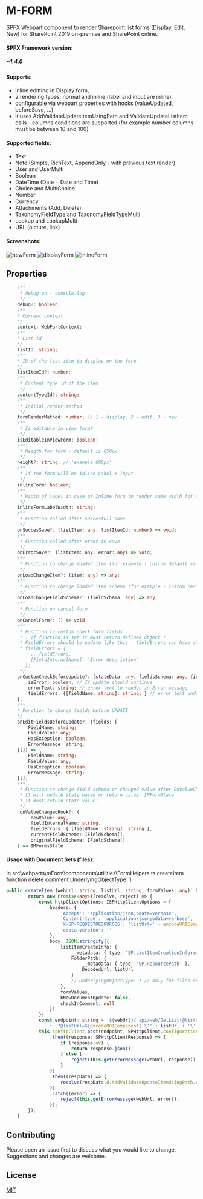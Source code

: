 # M-FORM

SPFX Webpart component to render Sharepoint list forms (Display, Edit, New) for SharePoint 2019 on-premise and SharePoint online. 

#### SPFX Framework version:
##### ~1.4.0

#### Supports: 
- inline editting in Display form, 
- 2 rendering types: normal and inline (label and input are inline), 
- configurable via webpart properties with hooks (valueUpdated, beforeSave, ...), 
- it uses AddValidateUpdateItemUsingPath and ValidateUpdateListItem calls - columns conditions are supported (for example number columns must be between 10 and 100)

#### Supported fields:
- Text
- Note (Simple, RichText, AppendOnly - with previous text render)
- User and UserMulti
- Boolean
- DateTime (Date + Date and Time)
- Choice and MultiChoice
- Number
- Currency
- Attachments (Add, Delete)
- TaxonomyFieldType and TaxonomyFieldTypeMulti
- Lookup and LookupMulti
- URL (picture, link)

#### Screenshots:

![newForm](https://user-images.githubusercontent.com/58258968/144003869-5bc114a0-0631-4cf0-9067-aa3c2768e697.jpg)
![displayForm](https://user-images.githubusercontent.com/58258968/144003896-6a97f6a9-eb82-45b2-811b-086fed9960df.jpg)
![inlineForm](https://user-images.githubusercontent.com/58258968/144003914-9f307d2e-ec87-4f43-8004-bf873297344f.jpg)

## Properties
```typescript
    /**
     * debug on - console.log
     */
    debug?: boolean;
    /**
    * Current context
    */
    context: WebPartContext;
    /**
    * List id
    */
    listId: string;
    /**
    * ID of the list item to display on the form
    */
    listItemId?: number;
    /**
     * Content type id of the item
     */
    contentTypeId?: string;
    /**
     * Initial render method
     */
    formRenderMethod: number; // 1 - display, 2 - edit, 3 - new
    /**
     * Is editable in view form?
     */
    isEditableInViewForm: boolean;
    /**
     * Heigth for form - default is 650px
     */
    height?: string; // 'example 600px'
    /**
     * If the form will be inline Label + Input
     */
    inlineForm: boolean;
    /**
     * Width of label in case of Inline form to render same width for all labels
     */
    inlineFormLabelWidth: string;
    /**
     * Function called after succesfull save
     */
    onSuccesSave?: (listItem: any, listItemId: number) => void;
    /**
     * Function called after error in save
     */
    onErrorSave?: (listItem: any, error: any) => void;
    /**
     * Function to change loaded item (for example - custom default value)
     */
    onLoadChangeItem?: (item: any) => any;
    /**
     * Function to change loaded item schema (for example - custom render order)
     */
    onLoadChangeFieldSchema?: (fieldSchema: any) => any;
    /**
     * Function on cancel form
     */
    onCancelForm?: () => void;
    /**
     * Function to custom check form fields
     * ! If function is set it must return defined object !
     * FieldErrors should be update like this - fieldErrors can have already Required errors:
     * fieldErrors = {
         ...fieldErrors,
         [FieldInternalName]: 'Error description'
       };
     */
    onCustomCheckBeforeUpdate?: (stateData: any, fieldsSchema: any, fieldErrors: {[fieldName: string]: string; }) => {
        isError: boolean, // If update should continue
        errorText: string; // error text to render in Error message
        fieldErrors: {[fieldName: string]: string; } // error text under the field
    };
    /**
    * Function to change fields before UPDATE
    */
    onEditFieldsBeforeUpdate?: (fields: {
        FieldName: string;
        FieldValue: any;
        HasException: boolean;
        ErrorMessage: string;
    }[]) => {
        FieldName: string;
        FieldValue: any;
        HasException: boolean;
        ErrorMessage: string;
    }[];
    /**
     * Function to change field schema or changed value after OnValueChange item was called
     * It will update state based on return value: IMFormState
     * It must return state value!
     */
     onValueChangedHook?: (
         newValue: any,
         fieldInternalName: string,
         fieldErrors: { [fieldName: string]: string },
         currentFieldSchema: IFieldSchema[],
         originalFieldSchema: IFieldSchema[]
    ) => IMFormsState
```

#### Usage with Document Sets (files):
In src\webparts\mForm\components\utilities\FormHelpers.ts createItem function delete comment UnderlyingObjectType: 1
```typescript
public createItem (webUrl: string, listUrl: string, formValues: any): Promise<any> {
        return new Promise<any>((resolve, reject) => {
            const httpClientOptions: ISPHttpClientOptions = {
                headers: {
                    'Accept': 'application/json;odata=verbose',
                    'Content-type': 'application/json;odata=verbose',
                    'X-SP-REQUESTRESOURCES': 'listUrl=' + encodeURIComponent(listUrl),
                    'odata-version': ''
                },
                body: JSON.stringify({
                    listItemCreateInfo: {
                        __metadata: { type: 'SP.ListItemCreationInformationUsingPath' },
                        FolderPath: {
                            __metadata: { type: 'SP.ResourcePath' },
                            DecodedUrl: listUrl
                        }
                        // UnderlyingObjectType: 1 // only for files or Document sets
                    },
                    formValues,
                    bNewDocumentUpdate: false,
                    checkInComment: null
                })
            };
            const endpoint: string = `${webUrl}/_api/web/GetList(@listUrl)/AddValidateUpdateItemUsingPath`
                + `?@listUrl=${encodeURIComponent('\'' + listUrl + '\'')}`;
            this.spHttpClient.post(endpoint, SPHttpClient.configurations.v1, httpClientOptions)
                .then((response: SPHttpClientResponse) => {
                    if (response.ok) {
                        return response.json();
                    } else {
                        reject(this.getErrorMessage(webUrl, response));
                    }
                })
                .then((respData) => {
                    resolve(respData.d.AddValidateUpdateItemUsingPath.results);
                })
                .catch((error) => {
                    reject(this.getErrorMessage(webUrl, error));
                });
        });
    }
```

## Contributing
Please open an issue first to discuss what you would like to change. Suggestions and changes are welcome.

## License
[MIT](https://github.com/Matej4386/Sharepoint/blob/master/LICENSE)
